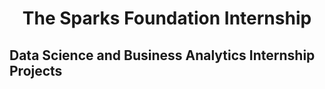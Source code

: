 <h1 align=center>The Sparks Foundation Internship</h1>


<h2> Data Science and Business Analytics Internship Projects </h2>

<ol>
 
  
  
  </ol>
